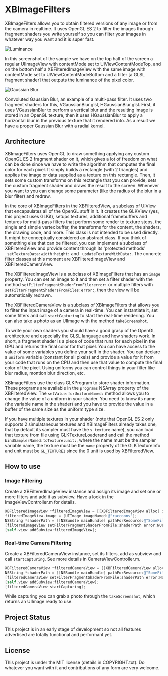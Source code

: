 # XBImageFilters

XBImageFilters allows you to obtain filtered versions of any image or from the camera in realtime. It uses OpenGL ES 2 to filter the images through fragment shaders you write yourself so you can filter your images in whatever way you want and it is super fast.

![Luminance](http://xissburg.com/images/XBImageFilters.png)

In this screenshot of the sample we have on the top half of the screen a regular UIImageView with contentMode set to UIViewContentModeTop, and on the bottom half a XBFilteredImageView with the same image with contentMode set to UIViewContentModeBottom and a filter [a GLSL fragment shader] that outputs the luminance of the pixel color.

![Gaussian Blur](http://xissburg.com/images/XBImageFiltersGaussianBlur.png)

Convoluted Gaussian Blur, an example of a multi-pass filter. It uses two fragment shaders for this, VGaussianBlur.glsl, HGaussianBlur.glsl. First, it uses VGaussianBlur to perform a vertical blur and the resulting image is stored in an OpenGL texture, then it uses HGaussianBlur to apply a horizontal blur in the previous texture that it rendered into. As a result we have a proper Gaussian Blur with a radial kernel. 

## Architecture

XBImageFilters uses OpenGL to draw something applying any custom OpenGL ES 2 fragment shader on it, which gives a lot of freedom on what can be done since we have to write the algorithm that computes the final color for each pixel. It simply builds a rectangle (with 2 triangles) and applies the image or data supplied as a texture on this rectangle. Then, it sets some custom transforms on this rectangle that you can provide, sets the custom fragment shader and draws the result to the screen. Whenever you want to you can change some parameter (like the radius of the blur in a blur filter) and redraw.

In the core of XBImageFilters in the XBFilteredView, a subclass of UIView that encapsulates all of the OpenGL stuff in it. It creates the GLKView (yes, this project uses GLKit), setups textures, additional framebuffers and textures for multi-pass filters that perform some render to texture steps, the single and simple vertex buffer, the transforms for the content, the shaders, the drawing code, and more. This class is not intended to be used directly. It might be conceptually considered an abstract class. If you think of something else that can be filtered, you can implement a subclass of XBFilteredView and provide content through its 'protected methods' `_setTextureData:width:height:` and `_updateTextureWithData:`. The concrete filter classes at this moment are XBFilteredImageView and XBFilteredCameraView.

The XBFilteredImageView is a subclass of XBImageFilters that has an `image` property. You can set an image to it and then set a filter shader with the method `setFilterFragmentShaderFromFile:error:` or multiple filters with `setFilterFragmentShadersFromFiles:error:`, then the view will be automatically redrawn. 

The XBFilteredCameraView is a subclass of XBImageFilters that allows you to filter the input image of a camera in real-time. You can instantiate it, set some filters and call `startCapturing` to start the real-time rendering. You can also take a photo as an UIImage with the method `takeScreenshot`.

To write your own shaders you should have a good grasp of the OpenGL architecture and especially the GLSL language and how shaders work. In short, a fragment shader is a piece of code that runs for each pixel in the GPU and returns the final color for that pixel. You can have access to the value of some variables you define your self in the shader. You can declare a `uniform` variable (constant for all pixels) and provide a value for it from your code that runs on the CPU and then use that value to compute the final color of the pixel. Using uniforms you can control things in your filter like blur radius, montion blur direction, etc.

XBImageFilters use the class GLKProgram to store shader information. These programs are available in the `programs` NSArray property of the XBFilteredView. The `setValue:forUniformNamed:` method allows you to change the value of a uniform in your shader. You need to know its name (the variable name in the shader) and you have to provide the value in a buffer of the same size as the uniform type size. 

If you have multiple textures in your shader (note that OpenGL ES 2 only supports 2 simulataneous textures and XBImageFilters already takes one, that by default its sampler must have the `s_texture` name), you can load that texture from file using GLKTextureLoaderand and call the method `bindSamplerNamed:toTexture:unit:`, where the name must be the sampler variable name, the texture must be the `name` property of the GLKTextureInfo and unit must be `GL_TEXTURE1` since the 0 unit is used by XBFilteredView.

## How to use

### Image Filtering

Create a XBFilteredImageView instance and assign its image and set one or more filters and add it as subview. Have a look in the ImageViewController.m for details.

```objective-c
XBFilteredImageView *filteredImageView = [[XBFilteredImageView alloc] initWithFrame:CGRectMake(0, 0, self.view.bounds.size.width, self.view.bounds.size.height];
filteredImageView.image = [UIImage imageNamed:@"raccoons"];
NSString *shaderPath = [[NSBundle mainBundle] pathForResource:@"SomeFilterFragmentShader" ofType:@"glsl"];
[filteredImageView setFilterFragmentShaderFromFile:shaderPath error:NULL];
[self.view addSubview:filteredImageView];
```

### Real-time Camera Filtering

Create a XBFilteredCameraView instance, set its filters, add as subview and call `startCapturing`. See more details in CameraViewController.m.

```objective-c
XBFilteredCameraView *filteredCameraView = [[XBFilteredCameraView alloc] initWithFrame:CGRectMake(0, 0, self.view.bounds.size.width, self.view.bounds.size.height];
NSString *shaderPath = [[NSBundle mainBundle] pathForResource:@"SomeFilterFragmentShader" ofType:@"glsl"];
[filteredCameraView setFilterFragmentShaderFromFile:shaderPath error:NULL];
[self.view addSubview:filteredCameraView];
[filteredCameraView startCapturing];
```

While capturing you can grab a photo through the `takeScreenshot`, which returns an UIImage ready to use.

## Project Status

This project is in an early stage of development so not all features advertised are totally functional and performant yet.

## License

This project is under the MIT license (details in COPYRIGHT.txt). Do whatever you want with it and contributions of any form are very welcome.
